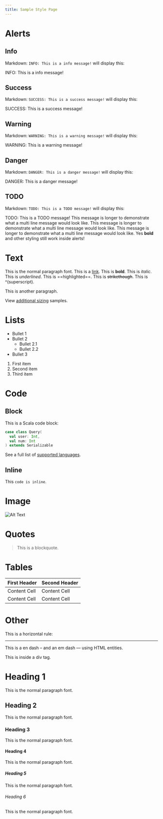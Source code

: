 ```yaml
---
title: Sample Style Page
---
```


# Alerts

## Info

Markdown: `INFO: This is a info message!` will display this:

INFO: This is a info message!

## Success

Markdown: `SUCCESS: This is a success message!` will display this:

SUCCESS: This is a success message!

## Warning

Markdown: `WARNING: This is a warning message!` will display this:

WARNING: This is a warning message!

## Danger

Markdown: `DANGER: This is a danger message!` will display this:

DANGER: This is a danger message!

## TODO

Markdown: `TODO: This is a TODO message!` will display this:

TODO: This is a TODO message!
This message is longer to demonstrate what a multi line message would look like.
This message is longer to demonstrate what a multi line message would look like.
This message is longer to demonstrate what a multi line message would look like.
Yes **bold** and other styling still work inside alerts!






# Text

This is the normal paragraph font.
This is a [link](http://google.com/).
This is **bold**.
This is *italic*.
This is _underlined_.
This is ==highlighted==.
This is ~~strikethough~~.
This is ^(superscript).

This is another paragraph.

View [additional sizing](/samples/sizing) samples.

# Lists

* Bullet 1
* Bullet 2
  * Bullet 2.1
  * Bullet 2.2
* Bullet 3

1. First item
2. Second item
3. Third item

# Code

## Block

This is a Scala code block:

```scala
case class Query(
  val user: Int,
  val num: Int
) extends Serializable

```

See a full list of [supported languages](/samples/languages).


## Inline

This `code is inline`.

# Image

![Alt Text](/images/samples/middleman.png "Title Text")


# Quotes

> This is a blockquote.

# Tables

| First Header  | Second Header |
| ------------- | ------------- |
| Content Cell  | Content Cell  |
| Content Cell  | Content Cell  |

# Other

This is a horizontal rule:

---

This is a en dash &ndash; and an em dash &mdash; using HTML entities.

<div>This is inside a div tag.</div>

# Heading 1

This is the normal paragraph font.

## Heading 2

This is the normal paragraph font.

### Heading 3

This is the normal paragraph font.

#### Heading 4

This is the normal paragraph font.

##### Heading 5

This is the normal paragraph font.

###### Heading 6

This is the normal paragraph font.
